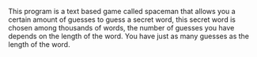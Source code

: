 This program is a text based game called spaceman that allows you a certain amount of guesses to guess a secret word, this secret word is chosen among thousands of words, the number of guesses you have depends on the length of the word. You have just as many guesses as the length of the word.